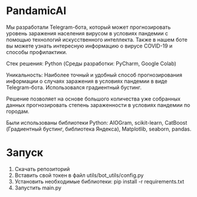 # PandamicAI
Мы разработали Telegram-бота, который может прогнозировать уровень заражения населения вирусом в условиях пандемии с помощью технологий искусственного интеллекта. Также в нашем боте вы можете узнать интересную информацию о вирусе COVID-19 и способы профилактики.

Стек решения: Python (Среды разработки: PyCharm, Google Colab)

Уникальность: Наиболее точный и удобный способ прогнозирования информации о случаях заражения в условиях пандемии в виде Telegram-бота. Использовался градиентный бустинг.

Решение позволяет на основе большого количества уже собранных данных прогнозировать степень зараженности в условиях пандемии по городам.

Были использованы библиотеки Python: AIOGram, scikit-learn, CatBoost (Градиентный бустинг, библиотека Яндекса), Matplotlib, seaborn, pandas.

# Запуск
1) Скачать репозиторий
2) Вставить свой токен в файл utils/bot_utils/config.py
3) Установить необходимые библиотеки: pip install -r requirements.txt
4) Запустить main.py


